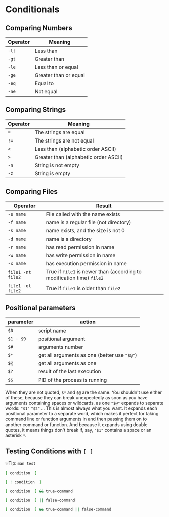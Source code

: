 # Conditionals

## Comparing Numbers

| Operator | Meaning               |
| -------- | --------------------- |
| `-lt`    | Less than             |
| `-gt`    | Greater than          |
| `-le`    | Less than or equal    |
| `-ge`    | Greater than or equal |
| `-eq`    | Equal to              |
| `-ne`    | Not equal             |

## Comparing Strings

| Operator | Meaning                               |
| -------- | ------------------------------------- |
| `=`      | The strings are equal                 |
| `!=`     | The strings are not equal             |
| `<`      | Less than (alphabetic order ASCII)    |
| `>`      | Greater than (alphabetic order ASCII) |
| `-n`     | String is not empty                   |
| `-z`     | String is empty                       |

## Comparing Files

| Operator          | Result                                                                 |
| ----------------- | ---------------------------------------------------------------------- |
| `-e name`         | File called with the name exists                                       |
| `-f name`         | name is a regular file (not directory)                                 |
| `-s name`         | name exists, and the size is not 0                                     |
| `-d name`         | name is a directory                                                    |
| `-r name`         | has read permission in name                                            |
| `-w name`         | has write permission in name                                           |
| `-x name`         | has execution permission in name                                       |
| `file1 -nt file2` | True if `file1` is newer than (according to modification time) `file2` |
| `file1 -ot file2` | True if `file1` is older than `file2`                                  |

## Positional parameters

| parameter | action                                       |
| --------- | -------------------------------------------- |
| `$0`      | script name                                  |
| `$1 - $9` | positional argument                          |
| `$#`      | arguments number                             |
| `$*`      | get all arguments as one (better use `"$@"`) |
| `$@`      | get all arguments as one                     |
| `$?`      | result of the last execution                 |
| `$$`      | PID of the process is running                |

When they are not quoted, `$*` and `$@` are the same. You shouldn't use either of these, because they can break unexpectedly as soon as you have arguments containing spaces or wildcards.
as one
`"$@"` expands to separate words: `"$1"` `"$2"` ... This is almost always what you want. It expands each positional parameter to a separate word, which makes it perfect for taking command line or function arguments in and then passing them on to another command or function. And because it expands using double quotes, it means things don't break if, say, `"$1"` contains a space or an asterisk `*`.

## Testing Conditions with `[ ]`

💡Tip: `man test`

```sh
[ condition  ]

[ ! condition  ]

[ condition  ] && true-command

[ condition  ] || false-command

[ condition  ] && true-command || false-command
```

